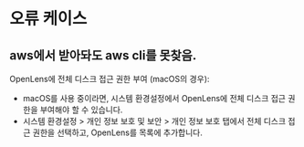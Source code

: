 # 오류 케이스

## aws에서 받아돠도 aws cli를 못찾음.

OpenLens에 전체 디스크 접근 권한 부여 (macOS의 경우):
- macOS를 사용 중이라면, 시스템 환경설정에서 OpenLens에 전체 디스크 접근 권한을 부여해야 할 수 있습니다.
- 시스템 환경설정 > 개인 정보 보호 및 보안 > 개인 정보 보호 탭에서 전체 디스크 접근 권한을 선택하고, OpenLens를 목록에 추가합니다.